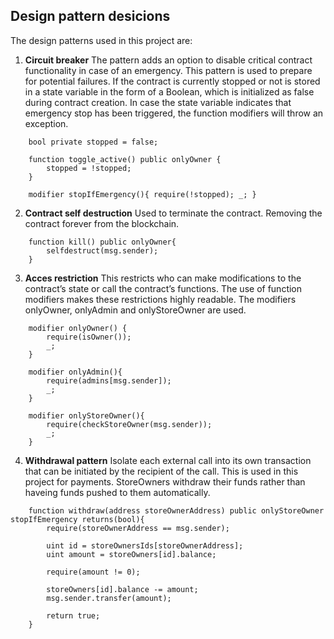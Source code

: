 ## Design pattern desicions
The design patterns used in this project are:
1. **Circuit breaker**
The pattern adds an option to disable critical contract functionality in case of an emergency. This pattern is used to prepare for potential failures. If the contract is currently stopped or not is stored in a state variable in the form of a Boolean, which is initialized as false during contract creation. In case the state variable indicates that emergency stop has been triggered, the function modifiers will throw an exception.
```Solidity
    bool private stopped = false;

    function toggle_active() public onlyOwner {
        stopped = !stopped;
    }

    modifier stopIfEmergency(){ require(!stopped); _; }
```

2. **Contract self destruction**
Used to terminate the contract. Removing the contract forever from the blockchain.
```Solidity
    function kill() public onlyOwner{
        selfdestruct(msg.sender);
    }
```

3. **Acces restriction**
This restricts who can make modifications to the contract’s state or call the contract’s functions. The use of function modifiers makes these restrictions highly readable. The modifiers onlyOwner, onlyAdmin and onlyStoreOwner are used. 
```Solidity
    modifier onlyOwner() {
        require(isOwner());
        _;
    }

    modifier onlyAdmin(){
        require(admins[msg.sender]);
        _;
    }
    
    modifier onlyStoreOwner(){
        require(checkStoreOwner(msg.sender));
        _;
    }
```

4. **Withdrawal pattern**
Isolate each external call into its own transaction that can be initiated by the recipient of the call. This is used in this project for payments. StoreOwners withdraw their funds rather than haveing funds pushed to them automatically.
```Solidity
    function withdraw(address storeOwnerAddress) public onlyStoreOwner stopIfEmergency returns(bool){
        require(storeOwnerAddress == msg.sender);

        uint id = storeOwnersIds[storeOwnerAddress];
        uint amount = storeOwners[id].balance;

        require(amount != 0);

        storeOwners[id].balance -= amount;
        msg.sender.transfer(amount);

        return true;
    }
```

